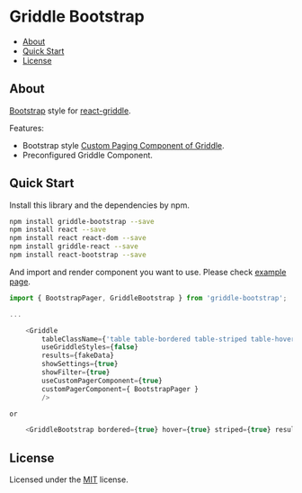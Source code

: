 # Griddle Bootstrap

- [About](#about)
- [Quick Start](#quick-start)
- [License](#license)

## About

[Bootstrap](http://getbootstrap.com/) style for [react-griddle](http://griddlegriddle.github.io/Griddle/).

Features:

* Bootstrap style [Custom Paging Component of Griddle](http://griddlegriddle.github.io/Griddle/customization.html).
* Preconfigured Griddle Component.

## Quick Start

Install this library and the dependencies by npm.

```bash
npm install griddle-bootstrap --save
npm install react --save
npm install react react-dom --save
npm install griddle-react --save
npm install react-bootstrap --save
```

And import and render component you want to use. Please check [example page](http://wadahiro.github.io/griddle-bootstrap/).

```js
import { BootstrapPager, GriddleBootstrap } from 'griddle-bootstrap';

...

    <Griddle
        tableClassName={'table table-bordered table-striped table-hover'}
        useGriddleStyles={false}
        results={fakeData}
        showSettings={true}
        showFilter={true}
        useCustomPagerComponent={true}
        customPagerComponent={ BootstrapPager }
        />

or

    <GriddleBootstrap bordered={true} hover={true} striped={true} results={fakeData} />
```

## License

Licensed under the [MIT](/LICENSE.txt) license.